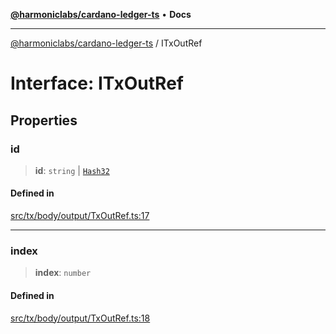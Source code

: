 [**@harmoniclabs/cardano-ledger-ts**](../README.md) • **Docs**

***

[@harmoniclabs/cardano-ledger-ts](../globals.md) / ITxOutRef

# Interface: ITxOutRef

## Properties

### id

> **id**: `string` \| [`Hash32`](../classes/Hash32.md)

#### Defined in

[src/tx/body/output/TxOutRef.ts:17](https://github.com/HarmonicLabs/cardano-ledger-ts/blob/94dd590ffe94133126b0d8d49920fc7b002e1975/src/tx/body/output/TxOutRef.ts#L17)

***

### index

> **index**: `number`

#### Defined in

[src/tx/body/output/TxOutRef.ts:18](https://github.com/HarmonicLabs/cardano-ledger-ts/blob/94dd590ffe94133126b0d8d49920fc7b002e1975/src/tx/body/output/TxOutRef.ts#L18)
